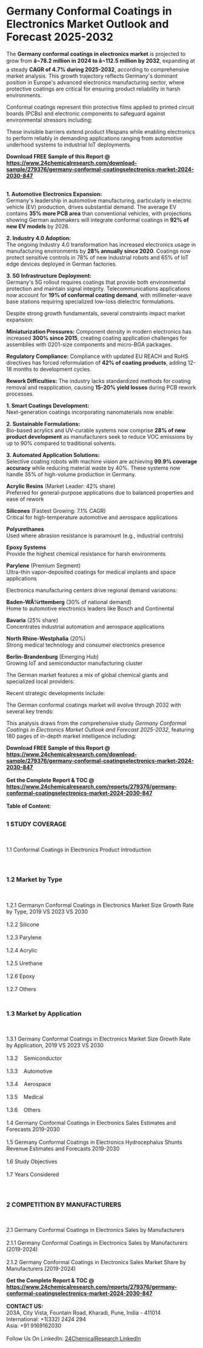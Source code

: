 <h1>Germany Conformal Coatings in Electronics Market Outlook and Forecast 2025-2032</h1><p>The <strong>Germany conformal coatings in electronics market</strong> is projected to grow from <strong>â¬78.2 million in 2024 to â¬112.5 million by 2032</strong>, expanding at a steady <strong>CAGR of 4.7% during 2025-2032</strong>, according to comprehensive market analysis. This growth trajectory reflects Germany's dominant position in Europe's advanced electronics manufacturing sector, where protective coatings are critical for ensuring product reliability in harsh environments.</p><p>Conformal coatings represent thin protective films applied to printed circuit boards (PCBs) and electronic components to safeguard against environmental stressors including:</p><p>These invisible barriers extend product lifespans while enabling electronics to perform reliably in demanding applications ranging from automotive underhood systems to industrial IoT deployments.</p><div><b>Download FREE Sample of this Report @ 
            <a href="https://www.24chemicalresearch.com/download-sample/279376/germany-conformal-coatingselectronics-market-2024-2030-847">
            https://www.24chemicalresearch.com/download-sample/279376/germany-conformal-coatingselectronics-market-2024-2030-847</a></b></div><br><p><strong>1. Automotive Electronics Expansion:</strong><br>
Germany's leadership in automotive manufacturing, particularly in electric vehicle (EV) production, drives substantial demand. The average EV contains <strong>35% more PCB area</strong> than conventional vehicles, with projections showing German automakers will integrate conformal coatings in <strong>92% of new EV models</strong> by 2026.</p><p><strong>2. Industry 4.0 Adoption:</strong><br>
The ongoing Industry 4.0 transformation has increased electronics usage in manufacturing environments by <strong>28% annually since 2020</strong>. Coatings now protect sensitive controls in 78% of new industrial robots and 65% of IoT edge devices deployed in German factories.</p><p><strong>3. 5G Infrastructure Deployment:</strong><br>
Germany's 5G rollout requires coatings that provide both environmental protection and maintain signal integrity. Telecommunications applications now account for <strong>19% of conformal coating demand</strong>, with millimeter-wave base stations requiring specialized low-loss dielectric formulations.</p><p>Despite strong growth fundamentals, several constraints impact market expansion:</p><p><strong>Miniaturization Pressures:</strong> Component density in modern electronics has increased <strong>300% since 2015</strong>, creating coating application challenges for assemblies with 0201-size components and micro-BGA packages.</p><p><strong>Regulatory Compliance:</strong> Compliance with updated EU REACH and RoHS directives has forced reformulation of <strong>42% of coating products</strong>, adding 12-18 months to development cycles.</p><p><strong>Rework Difficulties:</strong> The industry lacks standardized methods for coating removal and reapplication, causing <strong>15-20% yield losses</strong> during PCB rework processes.</p><p><strong>1. Smart Coatings Development:</strong><br>
Next-generation coatings incorporating nanomaterials now enable:</p><p><strong>2. Sustainable Formulations:</strong><br>
Bio-based acrylics and UV-curable systems now comprise <strong>28% of new product development</strong> as manufacturers seek to reduce VOC emissions by up to 90% compared to traditional solvents.</p><p><strong>3. Automated Application Solutions:</strong><br>
Selective coating robots with machine vision are achieving <strong>99.9% coverage accuracy</strong> while reducing material waste by 40%. These systems now handle 35% of high-volume production in Germany.</p><p><strong>Acrylic Resins</strong> (Market Leader: 42% share)<br>
    Preferred for general-purpose applications due to balanced properties and ease of rework</p><p><strong>Silicones</strong> (Fastest Growing: 7.1% CAGR)<br>
    Critical for high-temperature automotive and aerospace applications</p><p><strong>Polyurethanes</strong><br>
    Used where abrasion resistance is paramount (e.g., industrial controls)</p><p><strong>Epoxy Systems</strong><br>
    Provide the highest chemical resistance for harsh environments</p><p><strong>Parylene</strong> (Premium Segment)<br>
    Ultra-thin vapor-deposited coatings for medical implants and space applications</p><p>Electronics manufacturing centers drive regional demand variations:</p><p><strong>Baden-WÃ¼rttemberg</strong> (30% of national demand)<br>
    Home to automotive electronics leaders like Bosch and Continental</p><p><strong>Bavaria</strong> (25% share)<br>
    Concentrates industrial automation and aerospace applications</p><p><strong>North Rhine-Westphalia</strong> (20%)<br>
    Strong medical technology and consumer electronics presence</p><p><strong>Berlin-Brandenburg</strong> (Emerging Hub)<br>
    Growing IoT and semiconductor manufacturing cluster</p><p>The German market features a mix of global chemical giants and specialized local providers:</p><p>Recent strategic developments include:</p><p>The German conformal coatings market will evolve through 2032 with several key trends:</p><p>This analysis draws from the comprehensive study <em>Germany Conformal Coatings in Electronics Market Outlook and Forecast 2025-2032</em>, featuring 180 pages of in-depth market intelligence including:</p><div><b>Download FREE Sample of this Report @ 
            <a href="https://www.24chemicalresearch.com/download-sample/279376/germany-conformal-coatingselectronics-market-2024-2030-847">
            https://www.24chemicalresearch.com/download-sample/279376/germany-conformal-coatingselectronics-market-2024-2030-847</a></b></div><br><div><b>Get the Complete Report & TOC @ 
            <a href="https://www.24chemicalresearch.com/reports/279376/germany-conformal-coatingselectronics-market-2024-2030-847">
            https://www.24chemicalresearch.com/reports/279376/germany-conformal-coatingselectronics-market-2024-2030-847</a></b></div><br>
            <b>Table of Content:</b><p><h2><span style="font-size:16px"><strong>1 STUDY COVERAGE</strong></span></h2><br />
<p>1.1 Conformal Coatings in Electronics Product Introduction</p><br />
<h2><span style="font-size:16px"><strong>1.2 Market by Type</strong></span></h2><br />
<p>1.2.1 Germanyn Conformal Coatings in Electronics Market Size Growth Rate by Type, 2019 VS 2023 VS 2030<br /><br />
1.2.2 Silicone&nbsp;&nbsp; &nbsp;<br /><br />
1.2.3 Parylene<br /><br />
1.2.4 Acrylic<br /><br />
1.2.5 Urethane<br /><br />
1.2.6 Epoxy<br /><br />
1.2.7 Others<br /><br />
<h2><span style="font-size:16px"><strong>1.3 Market by Application</strong></span></h2><br />
<p>1.3.1 Germany Conformal Coatings in Electronics Market Size Growth Rate by Application, 2019 VS 2023 VS 2030<br /><br />
1.3.2&nbsp;&nbsp; &nbsp;Semiconductor<br /><br />
1.3.3&nbsp;&nbsp; &nbsp;Automotive<br /><br />
1.3.4&nbsp;&nbsp; &nbsp;Aerospace<br /><br />
1.3.5&nbsp;&nbsp; &nbsp;Medical<br /><br />
1.3.6&nbsp;&nbsp; &nbsp;Others<br /><br />
1.4 Germany Conformal Coatings in Electronics Sales Estimates and Forecasts 2019-2030<br /><br />
1.5 Germany Conformal Coatings in Electronics Hydrocephalus Shunts Revenue Estimates and Forecasts 2019-2030<br /><br />
1.6 Study Objectives<br /><br />
1.7 Years Considered</p><br />
<h2><span style="font-size:16px"><strong>2 COMPETITION BY MANUFACTURERS</strong></span></h2><br />
<p>2.1 Germany Conformal Coatings in Electronics Sales by Manufacturers<br /><br />
2.1.1 Germany Conformal Coatings in Electronics Sales by Manufacturers (2019-2024)<br /><br />
2.1.2 Germany Conformal Coatings in Electronics Sales Market Share by Manufacturers (2019-2024)<br</p><div><b>Get the Complete Report & TOC @ 
            <a href="https://www.24chemicalresearch.com/reports/279376/germany-conformal-coatingselectronics-market-2024-2030-847">
            https://www.24chemicalresearch.com/reports/279376/germany-conformal-coatingselectronics-market-2024-2030-847</a></b></div><br><b>CONTACT US:</b><br>
            203A, City Vista, Fountain Road, Kharadi, Pune, India - 411014<br>
            International: +1(332) 2424 294<br>
            Asia: +91 9169162030 <br><br>
            Follow Us On LinkedIn: <a href="https://www.linkedin.com/company/24chemicalresearch/">24ChemicalResearch LinkedIn</a>